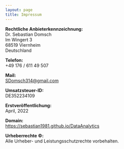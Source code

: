 ```yaml
---
layout: page
title: Impressum
---
```


**Rechtliche Anbieterkennzeichnung:**\
Dr. Sebastian Domsch\
Im Wingert 3\
68519 Viernheim\
Deutschland

**Telefon:**\
+49 176 / 611 49 507

**Mail:**\
SDomsch314@gmail.com

**Umsatzsteuer-ID:**\
DE352234109

**Erstveröffentlichung:**\
April, 2022

**Domain:**\
https://sebastian1981.github.io/DataAnalytics

**Urheberrechte ©:**\
Alle Urheber- und Leistungsschutzrechte vorbehalten.